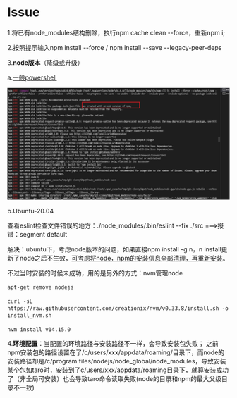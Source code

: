# Issue

1.将已有node_modules结构删除，执行npm cache clean --force，重新npm i;

2.按照提示输入npm install --force / npm install --save --legacy-peer-deps

3.**node版本**（降级或升级）

a.[一般powershell](https://stackoverflow.com/questions/64573177/unable-to-resolve-dependency-tree-error-when-installing-npm-packages)

![](../imgs//node-imgs/npmie.png)

b.Ubuntu-20.04

查看eslint检查文件错误的地方：./node_modules/.bin/eslint --fix ./src   ===>报错：segment default

解决：ubuntu下，考虑node版本的问题，如果直接npm install -g n，n install更新了node之后不生效，[可考虑将node，npm的安装信息全部清理，再重新安装](https://www.jianshu.com/p/53a1e12bb790)。

不过当时安装的时候未成功，用的是另外的方式：nvm管理node

```
apt-get remove nodejs

curl -sL https://raw.githubusercontent.com/creationix/nvm/v0.33.8/install.sh -o install_nvm.sh

nvm install v14.15.0
```

4.**环境配置**：当配置的环境路径与安装路径不一样，会导致安装包失败；
之前npm安装包的路径设置在了/c/users/xxx/appdata/roaming/目录下，而node的安装路径却是/c/program files/nodejs/node_global/node_modules，导致安装某个包如taro时，安装到了c/users/xxx/appdata/roaming目录下，就算安装成功了（非全局可安装）也会导致taro命令读取失败(node的目录和npm的最大父级目录不一致)

